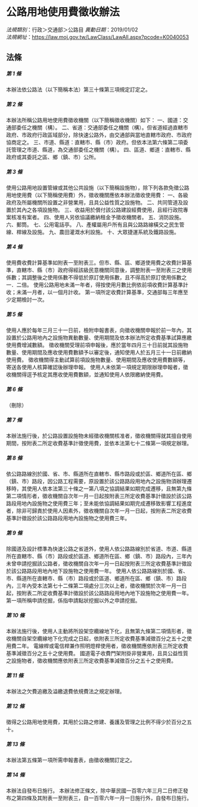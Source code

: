 # 公路用地使用費徵收辦法

*法規類別*：行政＞交通部＞公路目
*異動日期*：2019/01/02  
*法規網址*：https://law.moj.gov.tw/LawClass/LawAll.aspx?pcode=K0040053



## 法條
##### 第 1 條
本辦法依公路法（以下簡稱本法）第三十條第三項規定訂定之。

##### 第 2 條
本辦法所稱公路用地使用費徵收機關（以下簡稱徵收機關）如下：
一、國道：交通部委任之機關（構）。
二、省道：交通部委任之機關（構）。但省道經過直轄市政府、市政府行政區域部分，除快速公路外，由交通部與當地直轄市政府、市政府協商定之。
三、市道、縣道：直轄市、縣（市）政府。但依本法第六條第二項委託管理之市道、縣道，為交通部委任之機關（構）。
四、區道、鄉道：直轄市、縣政府或其委託之區、鄉（鎮、市）公所。

##### 第 3 條
使用公路用地設置管線或其他公共設施（以下簡稱設施物），除下列各款免徵公路用地使用費（以下簡稱使用費）外，徵收機關應依本辦法徵收使用費：
一、各級政府及所屬機關所設置之非營業用，且具公益性質之設施物。
二、共同管道及設置於其內之各項設施物。
三、收益用於償付該公路建設經費使用，且經行政院專案核准有案者。
四、使用人另依協議繳納租金予徵收機關者。
五、消防設施。
六、郵筒。
七、公用電話亭。
八、產權屬用戶所有且與公路路線橫交之民生管線、桿線及設施。
九、農田灌溉水利設施。
十、大眾捷運系統及鐵路設施。

##### 第 4 條
使用費收費計算基準如附表一至附表三。但市、縣、區、鄉道使用費之收費計算基準，直轄市、縣（市）政府得經該級民意機關同意後，調整附表一至附表三之使用係數；其調整後之使用係數不得低於原訂使用係數，且不得高於原訂使用係數之一．二倍。
使用公路用地未滿一年者，得按使用月數比例依前項收費計算基準計收；未滿一月者，以一個月計收。
第一項所定收費計算基準，交通部每三年應至少定期檢討一次。

##### 第 5 條
使用人應於每年三月三十一日前，檢附申報書表，向徵收機關申報於前一年內，其設置於公路用地內之設施物異動數量、使用期間及依本辦法所定收費基準試算應繳使用費增減數額。
徵收機關受理前項申報後，應於當年四月三十日前就其設施物數量、使用期間及應收使用費數額予以審定後，通知使用人於五月三十一日前繳納使用費。
徵收機關得主動試算前項設施物數量、使用期間及應收使用費數額等，寄送各使用人核算確認後辦理申報。
使用人未依第一項規定期限辦理申報者，徵收機關得逕予核定其應收使用費數額，並通知使用人依限繳納使用費。

##### 第 6 條
（刪除）

##### 第 7 條
本辦法施行後，於公路設置設施物未經徵收機關核准者，徵收機關得就其擅自使用期間，按附表二所定收費基準計徵使用費，並依本法第七十二條第一項規定辦理。

##### 第 8 條
依公路路線別於國、省、市、縣道所在直轄市、縣市路段或於區、鄉道所在區、鄉（鎮、市）路段，因公路工程需要，原設置於該公路路段用地內之設施物須辦理遷移時，其使用人依本法第三十條之一第八項之協調結果如期完成遷移，且無第九條第二項情形者，徵收機關自次年一月一日起按附表三所定收費基準計徵設於該公路路段用地內設施物之使用費三年；至未能依協調結果如期完成遷移致影響工程進度者，除非可歸責於使用人因素外，徵收機關自次年一月一日起，按附表二所定收費基準計徵設於該公路路段用地內設施物之使用費三年。

##### 第 9 條
除國道及設計標準為快速公路之省道外，使用人依公路路線別於省道、市道、縣道所在直轄市、縣（市）路段或於區道、鄉道所在區、鄉（鎮、市）路段內，三年內未曾申請挖掘該公路者，徵收機關自次年一月一日起按附表三所定收費基準計徵設於該公路路段用地內地下設施物之使用費一年。
使用人依公路路線別於國、省、市、縣道所在直轄市、縣（市）路段或於區道、鄉道所在區、鄉（鎮、市）路段內，三年內受本法第七十二條第二項處分三次以上者，徵收機關於次年一月一日起，按附表二所定收費基準計徵設於該公路路段用地內地下設施物之使用費一年。
第一項所稱申請挖掘，係指申請點狀挖掘以外之申請挖掘。

##### 第 10 條
本辦法施行後，使用人主動將所設架空纜線地下化，且無第九條第二項情形者，徵收機關自架空纜線地下化完成之日起，依附表三所定收費基準減徵百分之五十之使用費二年。
電線桿或電信桿兼作照明燈桿使用者，徵收機關應依附表三所定收費基準減徵百分之五十之使用費。
國道電子收費門架附掛非營業用，且具公益性質之設施物者，徵收機關應依附表三所定收費基準減徵百分之五十之使用費。

##### 第 11 條
本辦法之欠費追繳及溢繳退費依規費法之規定辦理。

##### 第 12 條
徵得之公路用地使用費，其用於公路之修建、養護及管理之比例不得少於百分之五十。

##### 第 13 條
本辦法第五條第一項所需申報書表，由徵收機關訂定之。

##### 第 14 條
本辦法自發布日施行。
本辦法修正條文，除中華民國一百零六年三月二日修正發布之第四條及其附表一至附表三，自一百零六年一月一日施行外，自發布日施行。


